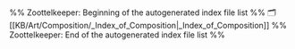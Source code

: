 %% Zoottelkeeper: Beginning of the autogenerated index file list  %%
🗂️ [[KB/Art/Composition/_Index_of_Composition|_Index_of_Composition]]
%% Zoottelkeeper: End of the autogenerated index file list  %%
